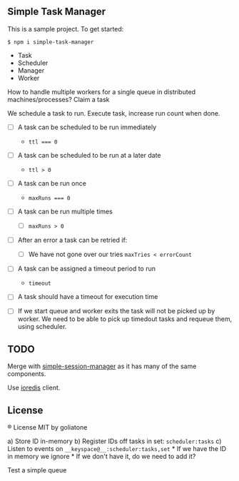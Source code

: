 ## Simple Task Manager

This is a sample project. To get started:

```
$ npm i simple-task-manager
```

* Task
* Scheduler
* Manager
* Worker

How to handle multiple workers for a single queue in distributed machines/processes?
Claim a task


We schedule a task to run.
Execute task, increase run count when done.

- [ ] A task can be scheduled to be run immediately 
    - `ttl === 0`
- [ ] A task can be scheduled to be run at a later date
    - `ttl > 0`
- [ ] A task can be run once
    - `maxRuns === 0`
- [ ] A task can be run multiple times
    - [ ] `maxRuns > 0`

- [ ] After an error a task can be retried if:
    - [ ] We have not gone over our tries `maxTries < errorCount`
- [ ] A task can be assigned a timeout period to run
    - `timeout`

- [ ] A task should have a timeout for execution time

- [ ] If we start queue and worker exits the task will not be picked up by worker. We need to be able to pick up timedout tasks and requeue them, using scheduler.

## TODO

Merge with [simple-session-manager](https://github.com/goliatone/simple-session-manage) as it has many of the same components.


Use [ioredis](https://github.com/luin/ioredis) client.

## License
® License MIT by goliatone


a) Store ID in-memory
b) Register IDs off tasks in set: `scheduler:tasks`
c) Listen to events on `__keyspace@__:scheduler:tasks,set`
    * If we have the ID in memory we ignore
    * If we don't have it, do we need to add it?

Test a simple queue